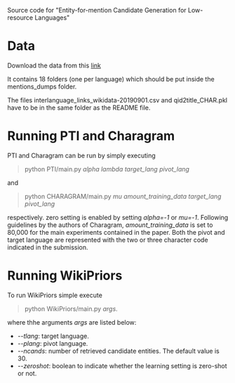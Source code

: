 Source code for "Entity-for-mention Candidate Generation for Low-resource Languages"

# Data

Download the data from this [link](https://doi.org/10.5281/zenodo.3953649)

It contains 18 folders (one per language) which should be put inside the mentions_dumps folder.

The files interlanguage_links_wikidata-20190901.csv and qid2title_CHAR.pkl have to be in the same folder as the README file.

# Running PTI and Charagram

PTI and Charagram can be run by simply executing 

> python PTI/main.py *alpha* *lambda* *target_lang* *pivot_lang*

and

> python CHARAGRAM/main.py *mu* *amount_training_data* *target_lang* *pivot_lang*

respectively. zero setting is enabled by setting *alpha=-1* or *mu=-1*. Following guidelines by the authors of Charagram, *amount_training_data* is set to 80,000 for the main experiments contained in the paper. Both the pivot and target language are represented with the two or three character code indicated in the submission.

# Running WikiPriors

To run WikiPriors simple execute

> python WikiPriors/main.py *args*.

where thhe arguments *args* are listed below:

- --*tlang*: target language.
- --*plang*: pivot language.
- --*ncands*: number of retrieved candidate entities. The default value is 30.
- --*zeroshot*: boolean to indicate whether the learning setting is zero-shot or not.
